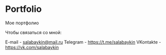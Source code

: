 # Portfolio
Мое портфолио

Чтобы связаться со мной:

E-mail - salabaykin@mail.ru
Telegram - https://t.me/salabaykin
VKontakte - https://vk.com/salabaykin

